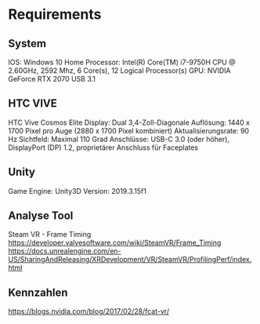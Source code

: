 ﻿# Requirements
## System
IOS: Windows 10 Home
Processor: Intel(R) Core(TM) i7-9750H CPU @ 2.60GHz, 2592 Mhz, 6 Core(s), 12 Logical Processor(s)
GPU: NVIDIA GeForce RTX 2070
USB 3.1
## HTC VIVE
HTC Vive Cosmos Elite
Display: Dual 3,4-Zoll-Diagonale
Auflösung: 1440 x 1700 Pixel pro Auge (2880 x 1700 Pixel kombiniert)
Aktualisierungsrate: 90 Hz
Sichtfeld: Maximal 110 Grad
Anschlüsse: USB-C 3.0 (oder höher), DisplayPort (DP) 1.2, proprietärer Anschluss für Faceplates
## Unity
Game Engine: Unity3D
Version: 2019.3.15f1
## Analyse Tool
Steam VR - Frame Timing
https://developer.valvesoftware.com/wiki/SteamVR/Frame_Timing
https://docs.unrealengine.com/en-US/SharingAndReleasing/XRDevelopment/VR/SteamVR/ProfilingPerf/index.html
## Kennzahlen
https://blogs.nvidia.com/blog/2017/02/28/fcat-vr/
